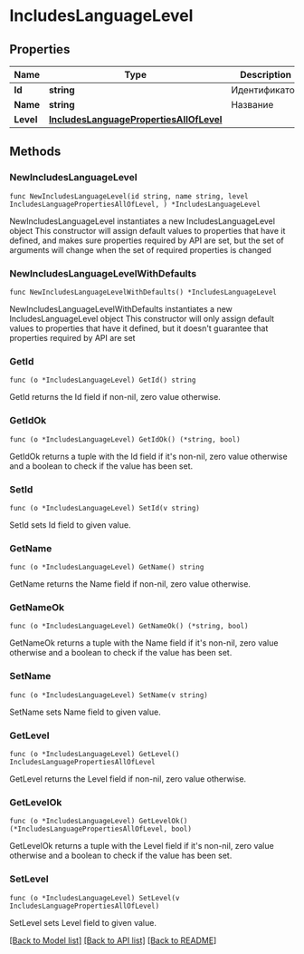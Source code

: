 # IncludesLanguageLevel

## Properties

Name | Type | Description | Notes
------------ | ------------- | ------------- | -------------
**Id** | **string** | Идентификатор | 
**Name** | **string** | Название | 
**Level** | [**IncludesLanguagePropertiesAllOfLevel**](IncludesLanguagePropertiesAllOfLevel.md) |  | 

## Methods

### NewIncludesLanguageLevel

`func NewIncludesLanguageLevel(id string, name string, level IncludesLanguagePropertiesAllOfLevel, ) *IncludesLanguageLevel`

NewIncludesLanguageLevel instantiates a new IncludesLanguageLevel object
This constructor will assign default values to properties that have it defined,
and makes sure properties required by API are set, but the set of arguments
will change when the set of required properties is changed

### NewIncludesLanguageLevelWithDefaults

`func NewIncludesLanguageLevelWithDefaults() *IncludesLanguageLevel`

NewIncludesLanguageLevelWithDefaults instantiates a new IncludesLanguageLevel object
This constructor will only assign default values to properties that have it defined,
but it doesn't guarantee that properties required by API are set

### GetId

`func (o *IncludesLanguageLevel) GetId() string`

GetId returns the Id field if non-nil, zero value otherwise.

### GetIdOk

`func (o *IncludesLanguageLevel) GetIdOk() (*string, bool)`

GetIdOk returns a tuple with the Id field if it's non-nil, zero value otherwise
and a boolean to check if the value has been set.

### SetId

`func (o *IncludesLanguageLevel) SetId(v string)`

SetId sets Id field to given value.


### GetName

`func (o *IncludesLanguageLevel) GetName() string`

GetName returns the Name field if non-nil, zero value otherwise.

### GetNameOk

`func (o *IncludesLanguageLevel) GetNameOk() (*string, bool)`

GetNameOk returns a tuple with the Name field if it's non-nil, zero value otherwise
and a boolean to check if the value has been set.

### SetName

`func (o *IncludesLanguageLevel) SetName(v string)`

SetName sets Name field to given value.


### GetLevel

`func (o *IncludesLanguageLevel) GetLevel() IncludesLanguagePropertiesAllOfLevel`

GetLevel returns the Level field if non-nil, zero value otherwise.

### GetLevelOk

`func (o *IncludesLanguageLevel) GetLevelOk() (*IncludesLanguagePropertiesAllOfLevel, bool)`

GetLevelOk returns a tuple with the Level field if it's non-nil, zero value otherwise
and a boolean to check if the value has been set.

### SetLevel

`func (o *IncludesLanguageLevel) SetLevel(v IncludesLanguagePropertiesAllOfLevel)`

SetLevel sets Level field to given value.



[[Back to Model list]](../README.md#documentation-for-models) [[Back to API list]](../README.md#documentation-for-api-endpoints) [[Back to README]](../README.md)



